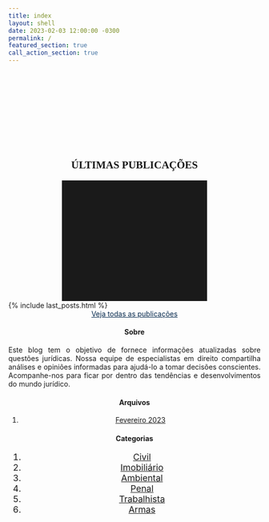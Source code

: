 ```yaml
---
title: index
layout: shell
date: 2023-02-03 12:00:00 -0300
permalink: /
featured_section: true
call_action_section: true
---
```


<style>
.btn-outline-default {
	color: #062A4E;
	border-color: #062A4E;
}

.btn-outline-default:hover {
	color: white;
	border-color: white;
	background-color: #062A4E90;
}
</style>



<!-- Últimas Postagens -->
<section class="reveal" style="margin: 2vh 0; padding: 2vh 0;">
    <!-- Configurando os limites da página -->
    <div class="row justify-content-center m-0 p-0">
	    <!-- Definindo um container responsivo. -->
	    <div class="col m-0 p-0 section-responsive">
	        <!-- Criando uma "linha" -->
	        <div class="row gx-4">
	            <!-- Coluna da Esquerda: Parte do Post -->
	            <div class="col-md-8">
	            	<h1 style="text-align: center; font-family:'Oswald';">ÚLTIMAS PUBLICAÇÕES</h1>
	            	<hr style="max-width: 50px;border-width: 3px;border-color: rgba(6,42,78);text-align: center;margin: auto;padding: 3vh; opacity:1">
	                <!-- Listar as publicações -->
	                <div class="row-cols-1 row-cols-sm-1 row-cols-md-1 g-3 m-0 p-0">
	                	{% include last_posts.html %}
	                </div>
	                <!-- TODAS as publicações -->
	                <div class="containter-fluid mb-3 pb-3" style="text-align: center;">
	                	<a class="btn btn-outline-default btn-lg" href="{{ page.url}}todas-publicacoes" role="button">Veja todas as publicações
	                	</a>
	                </div>
	            </div>
	            <!-- Coluna da Direita: Outras informações -->
	            <div class="col-md-4">
	                <div class="position-sticky" style="top: 12vh;">
	                    <div class="p-4 mb-3 px-3 bg-light rounded">
	                      <h4 class="fst-italic" style="text-align: center;">Sobre</h4>
	                      <p class="mb-0"  style="text-align: justify;">Este blog tem o objetivo de fornece informações atualizadas sobre questões 
	                      jurídicas. Nossa equipe de especialistas em direito compartilha análises e opiniões informadas para 
	                      ajudá-lo a tomar decisões conscientes. Acompanhe-nos para ficar por dentro das tendências e desenvolvimentos 
	                      do mundo jurídico.</p>
	                    </div>
	                    <div class="p-4" style="text-align: center;">
	                      <h4 class="fst-italic">Arquivos</h4>
	                      <ol class="list-unstyled mb-0">
	                        <li><a href="#">Fevereiro 2023</a></li>
	                      </ol>
	                    </div>
	                    <div class="p-4" style="text-align: center;">
	                      <h4 class="fst-italic">Categorias</h4>
	                      <ol class="list-unstyled" style="font-size: 1.1rem;">
	                        <li><a href="{{ site.url }}/categorias/civil"><span class="badge badge-civil">Civil</span></a></li>
	                        <li><a href="{{ site.url }}/categorias/imobiliario"><span class="badge badge-imobiliario">Imobiliário</span></a></li>
	                        <li><a href="{{ site.url }}/categorias/ambiental"><span class="badge badge-ambiental">Ambiental</span></a></li>
	                        <li><a href="{{ site.url }}/categorias/penal"><span class="badge badge-penal">Penal</span></a></li>
	                        <li><a href="{{ site.url }}/categorias/trabalhista"><span class="badge badge-trabalhista">Trabalhista</span></a></li>
	                        <li><a href="{{ site.url }}/categorias/armas"><span class="badge badge-armas">Armas</span></a></li>
	                      </ol>
	                    </div>
	                  </div>
	            </div>
	        </div>
	    </div>
    </div>
</section>